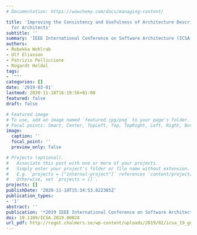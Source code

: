 ```yaml
---
# Documentation: https://wowchemy.com/docs/managing-content/

title: 'Improving the Consistency and Usefulness of Architecture Descriptions: Guidelines
  for Architects'
subtitle: ''
summary: 'IEEE International Conference on Software Architecture (ICSA 2019). Best paper award'
authors:
- Rebekka Wohlrab
- Ulf Eliasson
- Patrizio Pelliccione
- Rogardt Heldal
tags:
- '""'
categories: []
date: '2019-03-01'
lastmod: 2020-11-18T16:19:56+01:00
featured: false
draft: false

# Featured image
# To use, add an image named `featured.jpg/png` to your page's folder.
# Focal points: Smart, Center, TopLeft, Top, TopRight, Left, Right, BottomLeft, Bottom, BottomRight.
image:
  caption: ''
  focal_point: ''
  preview_only: false

# Projects (optional).
#   Associate this post with one or more of your projects.
#   Simply enter your project's folder or file name without extension.
#   E.g. `projects = ["internal-project"]` references `content/project/deep-learning/index.md`.
#   Otherwise, set `projects = []`.
projects: []
publishDate: '2020-11-18T15:34:53.822385Z'
publication_types:
- '1'
abstract: ''
publication: '*2019 IEEE International Conference on Software Architecture (ICSA)*'
doi: 10.1109/ICSA.2019.00024
url_pdf: http://regot.chalmers.se/wp-content/uploads/2019/02/icsa_19_guidelines.pdf
---
```

